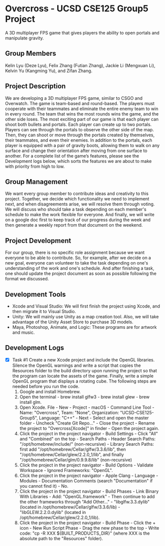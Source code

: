 # Overcross - UCSD CSE125 Group5 Project
A 3D multiplayer FPS game that gives players the ability to open portals and manipulate gravity.

## Group Members
Kelin Lyu (Deze Lyu), Felix Zhang (Futian Zhang), Jackie Li (Mengxuan Li), Kelvin Yu (Kangming Yu), and Zifan Zhang.

## Project Description
We are developing a 3D multiplayer FPS game, similar to CSGO and Overwatch. The game is team-based and round-based. The players must cooperate with their teammates and eliminate the entire enemy team to win in every round. The team that wins the most rounds wins the game, and the other side loses. The most exciting part of our game is that each player can shoot both bullets and portals. Each player can create up to two portals. Players can see through the portals to observe the other side of the map. Then, they can shoot or move through the portals created by themselves, their teammates, and even their enemies. In addition to the portals, each player is equipped with a pair of gravity boots, allowing them to walk on any surface and change their orientation after moving from one surface to another. For a complete list of the game’s features, please see the Development logs below, which sorts the features we are about to make with priority from high to low.

## Group Management
We want every group member to contribute ideas and creativity to this project. Together, we decide which functionality we need to implement next, and when disagreements arise, we will resolve them through voting. We will discuss who should take a task depending on each member's schedule to make the work flexible for everyone. And finally, we will write on a google doc first to keep track of our progress during the week and then generate a weekly report from that document on the weekend.

## Project Development
For our group, there is no specific role assignment because we want everyone to be able to contribute. So, for example, after we decide on a new goal, everyone can volunteer to take the task depending on one's understanding of the work and one's schedule. And after finishing a task, one should update the project document as soon as possible following the format we discussed.

## Development Tools
- Xcode and Visual Studio: We will first finish the project using Xcode, and then migrate it to Visual Studio.
- Unity: We will mainly use Unity as a map creation tool. Also, we will take advantage of the Unity Asset Store to purchase 3D models.
- Maya, Photoshop, Animate, and Logic: These programs are for artwork and music.

## Development Logs

- [x] Task #1
Create a new Xcode project and include the OpenGL libraries. Silence the OpenGL warnings and write a script that copies the Resources folder to the build directory upon running the project so that the program can locate the assets of the game. Finally, write a simple OpenGL program that displays a rotating cube. The following steps are needed before you run the code.
   1. Google and install Homebrew.
   2. Open the terminal - brew install glfw3 - brew install glew - brew install glm.
   3. Open Xcode. File - New - Project - macOS - Command Line Tool - Name: "Overcross", Team: "None", Organization: "UCSD-CSE125-Group5", Language: "C++" - Next - Select and open the master folder - Uncheck "Create Git Repo..." - Close the project - Rename the project to "Overcross[Xcode]" in finder - Open the project again.
   4. Click the project in the project navigator - Build Settings - Click "All" and "Combined" on the top - Search Paths - Header Search Paths: "/opt/homebrew/include/" (non-recursive) - Library Search Paths: first add "/opt/homebrew/Cellar/glfw/3.3.6/lib", then "/opt/homebrew/Cellar/glew/2.2.0_1/lib", and finally "/opt/homebrew/Cellar/glm/0.9.9.8/lib" (non-recursive)
   5. Click the project in the project navigator - Build Options - Validate Workspace - Ignored Frameworks: "OpenGL".
   6. Click the project in the project navigator - Apple Clang - Language - Modules - Documentation Comments (search "Documentation" if you cannot find it) - No.
   7. Click the project in the project navigator - Build Phases - Link Binary With Libraries - Add: "OpenGL.framework" - Then continue to add the other frameworks through "Add Other..." - "libglfw.3.3.dylib" (located in /opt/homebrew/Cellar/glfw/3.3.6/lib) - "libGLEW.2.2.0.dylib" (located in /opt/homebrew/Cellar/glew/2.2.0_1/lib).
   8. Click the project in the project navigator - Build Phase - Click the + icon - New Run Script Phase - Drag the new phase to the top - Write code: "cp -R XXX ${BUILT_PRODUCTS_DIR}" (where XXX is the absolute path to the "Resources" folder).

